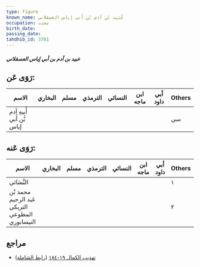 ```yaml
---
type: figure
known_name: عُبَيد بْن آدم بْن أَبي إياس العسقلاني
occupation: محدث
birth_date:
passing_date:
tahdhib_id: 3701
---
```

##### عبيد بن آدم بن أبي إياس العسقلاني

## رَوَى عَن:
| الاسم                     | البخاري | مسلم | الترمذي | النسائي | ابن ماجه | أبي داود | Others |
| ------------------------- | ------- | ---- | ------- | ------- | -------- | -------- | ------ |
| أَبِيهِ آدم بْن أَبي إياس |         |      |         |         |          |          | سي     |
## رَوَى عَنه:
| الاسم                                           | البخاري | مسلم | الترمذي | النسائي | ابن ماجه | أبي داود | Others |
| ----------------------------------------------- | ------- | ---- | ------- | ------- | -------- | -------- | ------ |
| النَّسَائي                                      |         |      |         |         |          |          | ١      |
| محمد بْن عَبد الرحيم التريكي المطوعي النيسابوري |         |      |         |         |          |          | ٢      |
## مراجع
- [تهذيب الكمال ١٩-١٨٤](obsidian://open?vault=Tahdhib-al-Kamal&file=Figures/٣٧٠١-عبيد%20بن%20آدم%20بن%20أبي%20إياس%20العسقلاني) ([رابط الشاملة](https://shamela.ws/book/3722/9758))